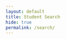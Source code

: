 ```yaml
---
layout: default
title: Student Search
hide: true
permalink: /search/
---
```

<html lang="en">
<head>
    <meta charset="UTF-8">
    <meta name="viewport" content="width=device-width, initial-scale=1.0">
    <title>Student Selection</title>
    <!-- Include jQuery -->
    <script src="https://code.jquery.com/jquery-3.6.4.min.js"></script>
    <style>
        body {
            font-family: Arial, sans-serif;
            margin: 20px;
        }
        .title-container {
            text-align: center;
             margin-top: 50px;
        }
        .title {
            font-size: 36px;
            font-weight: bold;
            color: #333;
            text-transform: uppercase;
        }
        h1, h2 {
            margin-bottom: 10px;
        }

        form {
            margin-bottom: 20px;
        }

        label {
            display: inline-block;
            width: 150px;
            margin-bottom: 5px;
        }

        input[type="text"], input[type="number"] {
            width: 300px;
            padding: 5px;
        }

        button {
            padding: 8px 15px;
            cursor: pointer;
        }

        #studentList {
            margin-top: 10px;
            list-style-type: none;
            padding-left: 0;
        }

        #studentList li {
            margin-bottom: 5px;
        }
    </style>
</head>
<body>
    <h1>Student Selection</h1>
    <h2>Add New Student</h2>
    <form id="addStudentForm">
        <label for="name">Name:</label>
        <input type="text" id="name" name="name" required><br><br>
        <label for="subjects">Subjects Known (comma-separated):</label>
        <input type="text" id="subjects" name="subjects" required><br><br>
        <label for="location">Preferred Location:</label>
        <input type="text" id="location" name="location" required><br><br>
        <label for="internship">Internship Preferred:</label>
        <input type="checkbox" id="internship" name="internship"><br><br>
        <button type="button" onclick="addStudent()">Add Student</button>
    </form>
    <h2>Find Most Relevant Student</h2>
    <form id="findMostRelevantStudentForm">
        <label for="newStudentName">Name:</label>
        <input type="text" id="newStudentName" required><br><br>
        <label for="newStudentSubjects">Subjects Known (comma-separated):</label>
        <input type="text" id="newStudentSubjects" required><br><br>
        <label for="newStudentLocation">Preferred Location:</label>
        <input type="text" id="newStudentLocation" required><br><br>
        <label for="newStudentInternship">Internship Preferred:</label>
        <input type="checkbox" id="newStudentInternship"><br><br>
        <button type="button" onclick="findMostRelevantStudent()">Find Most Relevant Student</button>
    </form>
    <h2>Display All Students</h2>
    <button type="button" onclick="getAllStudents()">Get All Students</button>
    <ul id="studentList"></ul>
    <div id="result"></div>

    <script>
        // Function to add a new student
        function addStudent() {
            const studentData = {
                name: $('#name').val(),
                subjectsKnown: $('#subjects').val().split(',').map(subject => subject.trim()),
                preferredLocation: $('#location').val(),
                internshipPreferred: $('#internship').is(':checked')
            };

            fetch('http://localhost:8911/api/student/add', {
                method: 'POST',
                headers: {
                    'Content-Type': 'application/json',
                },
                body: JSON.stringify(studentData),
            })
            .then(response => response.text())
            .then(message => alert(message))
            .catch(error => console.error('Error:', error));
        }

        // Function to find the most relevant student
        function findMostRelevantStudent() {
            const newStudentData = {
                name: $('#newStudentName').val(),
                subjectsKnown: $('#newStudentSubjects').val().split(',').map(subject => subject.trim()),
                preferredLocation: $('#newStudentLocation').val(),
                internshipPreferred: $('#newStudentInternship').is(':checked')
            };

            fetch('http://localhost:8911/api/student/findMostRelevant?k=3', {
                method: 'POST',
                headers: {
                    'Content-Type': 'application/json',
                },
                body: JSON.stringify(newStudentData),
            })
            .then(response => response.json())
            .then(data => {
                $('#result').text(`Most relevant student: ${data.name}`);
            })
            .catch(error => {
                console.error('Error:', error);
                $('#result').text('Error finding the most relevant student.');
            });
        }

        // Function to fetch all students and display them
        function getAllStudents() {
            fetch('http://localhost:8911/api/student/allStudents')
            .then(response => {
                if (!response.ok) {
                    throw new Error('Network response was not ok');
                }
                return response.json();
            })
            .then(data => {
                const studentList = $('#studentList');
                // Clear previous list items if any
                studentList.empty();
                data.forEach(student => {
                    studentList.append(`<li>Name: ${student.name}, Subjects: ${student.subjectsKnown.join(', ')}, Location: ${student.preferredLocation}</li>`);
                });
            })
            .catch(error => {
                console.error('Error fetching students:', error);
                alert('Error fetching students. Please try again.');
            });
        }
    </script>
</body>
</html>
